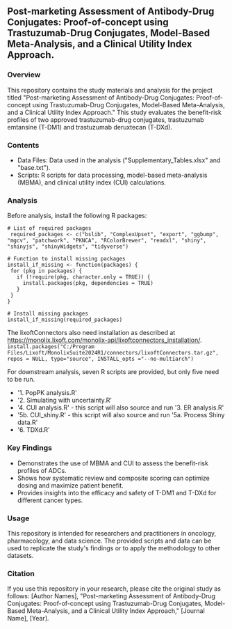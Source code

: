 ## Post-marketing Assessment of Antibody-Drug Conjugates: Proof-of-concept using Trastuzumab-Drug Conjugates, Model-Based Meta-Analysis, and a Clinical Utility Index Approach.

### Overview
This repository contains the study materials and analysis for the project titled "Post-marketing Assessment of Antibody-Drug Conjugates: Proof-of-concept using Trastuzumab-Drug Conjugates, Model-Based Meta-Analysis, and a Clinical Utility Index Approach." This study evaluates the benefit-risk profiles of two approved trastuzumab-drug conjugates, trastuzumab emtansine (T-DM1) and trastuzumab deruxtecan (T-DXd).

### Contents
* Data Files: Data used in the analysis ("Supplementary_Tables.xlsx" and "base.txt").
* Scripts: R scripts for data processing, model-based meta-analysis (MBMA), and clinical utility index (CUI) calculations.

### Analysis
Before analysis, install the following R packages:
   ```{r install required packages, include = FALSE}
   # List of required packages
    required_packages <- c("bslib", "ComplexUpset", "export", "ggbump", "mgcv", "patchwork", "PKNCA", "RColorBrewer", "readxl", "shiny", "shinyjs", "shinyWidgets", "tidyverse")

  # Function to install missing packages
  install_if_missing <- function(packages) {
    for (pkg in packages) {
      if (!require(pkg, character.only = TRUE)) {
        install.packages(pkg, dependencies = TRUE)
      }
    }
  }

  # Install missing packages
  install_if_missing(required_packages)
  ```

The lixoftConnectors also need installation as described at https://monolix.lixoft.com/monolix-api/lixoftconnectors_installation/.  
`install.packages("C:/Program Files/Lixoft/MonolixSuite2024R1/connectors/lixoftConnectors.tar.gz", repos = NULL, type="source", INSTALL_opts ="--no-multiarch")`

For downstream analysis, seven R scripts are provided, but only five need to be run.
* '1. PopPK analysis.R'
* '2. Simulating with uncertainty.R'
* '4. CUI analysis.R' - this script will also source and run '3. ER analysis.R'
* '5b. CUI_shiny.R' - this script will also source and run '5a. Process Shiny data.R'
* '6. TDXd.R'

### Key Findings
* Demonstrates the use of MBMA and CUI to assess the benefit-risk profiles of ADCs.
* Shows how systematic review and composite scoring can optimize dosing and maximize patient benefit.
* Provides insights into the efficacy and safety of T-DM1 and T-DXd for different cancer types.

### Usage
This repository is intended for researchers and practitioners in oncology, pharmacology, and data science. The provided scripts and data can be used to replicate the study's findings or to apply the methodology to other datasets.

### Citation
If you use this repository in your research, please cite the original study as follows:
[Author Names], "Post-marketing Assessment of Antibody-Drug Conjugates: Proof-of-concept using Trastuzumab-Drug Conjugates, Model-Based Meta-Analysis, and a Clinical Utility Index Approach," [Journal Name], [Year].
